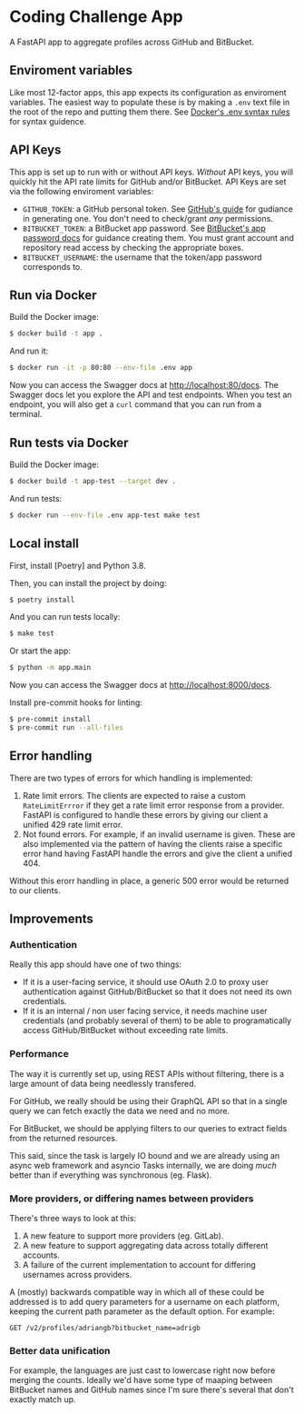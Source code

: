 # Coding Challenge App

A FastAPI app to aggregate profiles across GitHub and BitBucket.

## Enviroment variables

Like most 12-factor apps, this app expects its configuration as enviroment variables.
The easiest way to populate these is by making a `.env` text file in the root of the repo
and putting them there. See [Docker's .env syntax rules] for syntax guidence.

## API Keys

This app is set up to run with or without API keys.
_Without_ API keys, you will quickly hit the API rate limits for GitHub and/or BitBucket.
API Keys are set via the following enviroment variables:

- `GITHUB_TOKEN`: a GitHub personal token. See [GitHub's guide] for gudiance in generating one. You don't need to check/grant _any_ permissions.
- `BITBUCKET_TOKEN`: a BitBucket app password. See [BitBucket's app password docs] for guidance creating them. You must grant account and repository read access by checking the appropriate boxes.
- `BITBUCKET_USERNAME`: the username that the token/app password corresponds to.

## Run via Docker

Build the Docker image:

```bash
$ docker build -t app .
```

And run it:

```bash
$ docker run -it -p 80:80 --env-file .env app
```

Now you can access the Swagger docs at [http://localhost:80/docs](http://localhost:80/docs).
The Swagger docs let you explore the API and test endpoints.
When you test an endpoint, you will also get a `curl` command that you can run from a terminal.

## Run tests via Docker

Build the Docker image:

```bash
$ docker build -t app-test --target dev .
```

And run tests:

```bash
$ docker run --env-file .env app-test make test
```

## Local install

First, install [Poetry] and Python 3.8.

Then, you can install the project by doing:

```bash
$ poetry install
```

And you can run tests locally:

```bash
$ make test
```

Or start the app:

```bash
$ python -m app.main
```

Now you can access the Swagger docs at [http://localhost:8000/docs](http://localhost:8000/docs).

Install pre-commit hooks for linting:

```bash
$ pre-commit install
$ pre-commit run --all-files
```

## Error handling

There are two types of errors for which handling is implemented:

1. Rate limit errors. The clients are expected to raise a custom `RateLimitErrror` if they get a rate limit error response from a provider. FastAPI is configured to handle these errors by giving our client a unified 429 rate limit error.
2. Not found errors. For example, if an invalid username is given. These are also implemented via the pattern of having the clients raise a specific error hand having FastAPI handle the errors and give the client a unified 404.

Without this erorr handling in place, a generic 500 error would be returned to our clients.

## Improvements

### Authentication

Really this app should have one of two things:

- If it is a user-facing service, it should use OAuth 2.0 to proxy user authentication against GitHub/BitBucket so that it does not need its own credentials.
- If it is an internal / non user facing service, it needs machine user credentials (and probably several of them) to be able to programatically access GitHub/BitBucket without exceeding rate limits.

### Performance

The way it is currently set up, using REST APIs without filtering, there is a large amount of data being needlessly transfered.

For GitHub, we really should be using their GraphQL API so that in a single query we can fetch exactly the data we need and no more.

For BitBucket, we should be applying filters to our queries to extract fields from the returned resources.

This said, since the task is largely IO bound and we are already using an async web framework and asyncio Tasks internally, we are doing _much_ better than if everything was synchronous (eg. Flask).

### More providers, or differing names between providers

There's three ways to look at this:

1. A new feature to support more providers (eg. GitLab).
2. A new feature to support aggregating data across totally different accounts.
3. A failure of the current implementation to account for differing usernames across providers.

A (mostly) backwards compatible way in which all of these could be addressed is to add query parameters for a username on each platform, keeping the current path parameter as the default option. For example:

```
GET /v2/profiles/adriangb?bitbucket_name=adrigb
```

### Better data unification

For example, the languages are just cast to lowercase right now before merging the counts. Ideally we'd have some type of maaping between BitBucket names and GitHub names since I'm sure there's several that don't exactly match up.

[Docker's .env syntax rules]: https://docs.docker.com/compose/env-file/#syntax-rules
[BitBucket's app password docs]: https://developer.atlassian.com/bitbucket/api/2/reference/meta/authentication#app-pw
[GitHub's guide]: https://docs.github.com/en/github/authenticating-to-github/creating-a-personal-access-token
